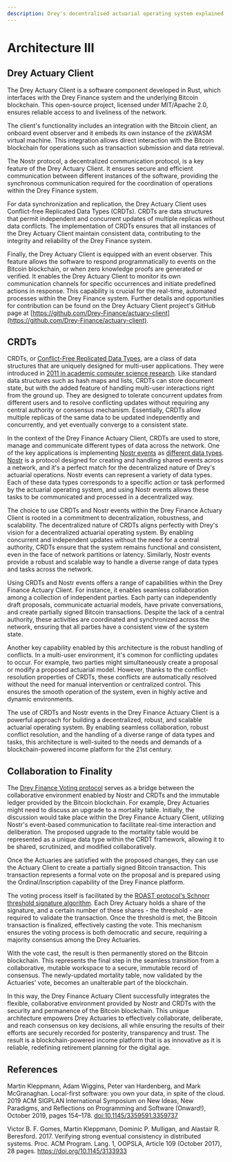 ```yaml
---
description: Drey's decentralised actuarial operating system explained.
---
```


# Architecture III

## Drey Actuary Client

The Drey Actuary Client is a software component developed in Rust, which interfaces with the Drey Finance system and the underlying Bitcoin blockchain. This open-source project, licensed under MIT/Apache 2.0, ensures reliable access to and liveliness of the network.

The client's functionality includes an integration with the Bitcoin client, an onboard event observer and it embeds its own instance of the zkWASM virtual machine. This integration allows direct interaction with the Bitcoin blockchain for operations such as transaction submission and data retrieval.&#x20;

The Nostr protocol, a decentralized communication protocol, is a key feature of the Drey Actuary Client. It ensures secure and efficient communication between different instances of the software, providing the synchronous communication required for the coordination of operations within the Drey Finance system.

For data synchronization and replication, the Drey Actuary Client uses Conflict-free Replicated Data Types (CRDTs). CRDTs are data structures that permit independent and concurrent updates of multiple replicas without data conflicts. The implementation of CRDTs ensures that all instances of the Drey Actuary Client maintain consistent data, contributing to the integrity and reliability of the Drey Finance system.

Finally, the Drey Actuary Client is equipped with an event observer. This feature allows the software to respond programmatically to events on the Bitcoin blockchain, or when zero knowledge proofs are generated or verified. It enables the Drey Actuary Client to monitor its own communication channels for specific occurrences and initiate predefined actions in response. This capability is crucial for the real-time, automated processes within the Drey Finance system. Further details and opportunities for contribution can be found on the Drey Actuary Client project's GitHub page at [https://github.com/Drey-Finance/actuary-client](https://github.com/Drey-Finance/actuary-client).

## CRDTs

CRDTs, or [Conflict-Free Replicated Data Types](https://en.wikipedia.org/wiki/Conflict-free\_replicated\_data\_type), are a class of data structures that are uniquely designed for multi-user applications. They were introduced in [2011 in academic computer science research](https://pages.lip6.fr/Marc.Shapiro/papers/RR-7687.pdf). Like standard data structures such as hash maps and lists, CRDTs can store document state, but with the added feature of handling multi-user interactions right from the ground up. They are designed to tolerate concurrent updates from different users and to resolve conflicting updates without requiring any central authority or consensus mechanism. Essentially, CRDTs allow multiple replicas of the same data to be updated independently and concurrently, and yet eventually converge to a consistent state.

In the context of the Drey Finance Actuary Client, CRDTs are used to store, manage and communicate different types of data across the network. One of the key applications is implementing [Nostr events](https://nostr.com/the-protocol/events) as [different data types](https://redis.com/blog/diving-into-crdts/). [Nostr](https://nostr.com/) is a protocol designed for creating and handling shared events across a network, and it's a perfect match for the decentralized nature of Drey's actuarial operations. Nostr events can represent a variety of data types. Each of these data types corresponds to a specific action or task performed by the actuarial operating system, and using Nostr events allows these tasks to be communicated and processed in a decentralized way.

The choice to use CRDTs and Nostr events within the Drey Finance Actuary Client is rooted in a commitment to decentralization, robustness, and scalability. The decentralized nature of CRDTs aligns perfectly with Drey's vision for a decentralized actuarial operating system. By enabling concurrent and independent updates without the need for a central authority, CRDTs ensure that the system remains functional and consistent, even in the face of network partitions or latency. Similarly, Nostr events provide a robust and scalable way to handle a diverse range of data types and tasks across the network.

Using CRDTs and Nostr events offers a range of capabilities within the Drey Finance Actuary Client. For instance, it enables seamless collaboration among a collection of independent parties. Each party can independently draft proposals, communicate actuarial models, have private conversations, and create partially signed Bitcoin transactions. Despite the lack of a central authority, these activities are coordinated and synchronized across the network, ensuring that all parties have a consistent view of the system state.

Another key capability enabled by this architecture is the robust handling of conflicts. In a multi-user environment, it's common for conflicting updates to occur. For example, two parties might simultaneously create a proposal or modify a proposed actuarial model. However, thanks to the conflict-resolution properties of CRDTs, these conflicts are automatically resolved without the need for manual intervention or centralized control. This ensures the smooth operation of the system, even in highly active and dynamic environments.

The use of CRDTs and Nostr events in the Drey Finance Actuary Client is a powerful approach for building a decentralized, robust, and scalable actuarial operating system. By enabling seamless collaboration, robust conflict resolution, and the handling of a diverse range of data types and tasks, this architecture is well-suited to the needs and demands of a blockchain-powered income platform for the 21st century.

## Collaboration to Finality

The [Drey Finance Voting protocol](Operations.md#voting) serves as a bridge between the collaborative environment enabled by Nostr and CRDTs and the immutable ledger provided by the Bitcoin blockchain. For example, Drey Actuaries might need to discuss an upgrade to a mortality table. Initially, the discussion would take place within the Drey Finance Actuary Client, utilizing Nostr's event-based communication to facilitate real-time interaction and deliberation. The proposed upgrade to the mortality table would be represented as a unique data type within the CRDT framework, allowing it to be shared, scrutinized, and modified collaboratively.

Once the Actuaries are satisfied with the proposed changes, they can use the Actuary Client to create a partially signed Bitcoin transaction. This transaction represents a formal vote on the proposal and is prepared using the Ordinal/Inscription capability of the Drey Finance platform.&#x20;

The voting process itself is facilitated by the [ROAST protocol's Schnorr threshold signature algorithm](cryptography-overview.md#roast-protocol). Each Drey Actuary holds a share of the signature, and a certain number of these shares - the threshold - are required to validate the transaction. Once the threshold is met, the Bitcoin transaction is finalized, effectively casting the vote. This mechanism ensures the voting process is both democratic and secure, requiring a majority consensus among the Drey Actuaries.

With the vote cast, the result is then permanently stored on the Bitcoin blockchain. This represents the final step in the seamless transition from a collaborative, mutable workspace to a secure, immutable record of consensus. The newly-updated mortality table, now validated by the Actuaries' vote, becomes an unalterable part of the blockchain.

In this way, the Drey Finance Actuary Client successfully integrates the flexible, collaborative environment provided by Nostr and CRDTs with the security and permanence of the Bitcoin blockchain. This unique architecture empowers Drey Actuaries to effectively collaborate, deliberate, and reach consensus on key decisions, all while ensuring the results of their efforts are securely recorded for posterity, transparency and trust. The result is a blockchain-powered income platform that is as innovative as it is reliable, redefining retirement planning for the digital age.

## References

Martin Kleppmann, Adam Wiggins, Peter van Hardenberg, and Mark McGranaghan. Local-first software: you own your data, in spite of the cloud. 2019 ACM SIGPLAN International Symposium on New Ideas, New Paradigms, and Reflections on Programming and Software (Onward!), October 2019, pages 154–178. [doi:10.1145/3359591.3359737](https://doi.org/10.1145/3359591.3359737)

Victor B. F. Gomes, Martin Kleppmann, Dominic P. Mulligan, and Alastair R. Beresford. 2017. Verifying strong eventual consistency in distributed systems. Proc. ACM Program. Lang. 1, OOPSLA, Article 109 (October 2017), 28 pages. https://doi.org/10.1145/3133933

